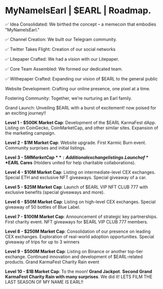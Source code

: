 
# MyNameIsEarl | $EARL | Roadmap.

✅ Idea Consolidated: We birthed the concept – a memecoin that embodies "MyNameIsEarl."&#x20;

✅ Channel Creation: We built our Telegram community.&#x20;

✅ Twitter Takes Flight: Creation of our social networks&#x20;

✅ Litepaper Crafted: We had a vision with our Litepaper.&#x20;

✅ Core Team Assembled: We formed our dedicated team.&#x20;

✅ Withepaper Crafted: Expanding our vision of $EARL to the general public&#x20;

&#x20;     Website Development: Crafting our online presence, one pixel at a time.&#x20;

&#x20;     Fostering Community: Together, we're nurturing an Earl family.&#x20;

&#x20;     Grand Launch: Unveiling $EARL with a burst of excitement! now poised for an exciting journey!!



**Level 1 - $500K Market Cap**: Development of the $EARL KarmaFest dApp. Listing on CoinGecko, CoinMarketCap, and other similar sites. Expansion of the marketing campaign.



**Level 2 - $1M Market Cap**: Website upgrade. First Karmic Burn event. Community surprises and initial listings.



**Level 3 - $5M Market Cap**: Additional exchange listings. Launch of **$EARL Cares** (Holders united for help charitable collaborations).



**Level 4 - $10M Market Cap**: Listing on intermediate-level CEX exchanges. Special ETH and exclusive NFT giveaways. Special giveaway of a car.



**Level 5 - $25M Market Cap**: Launch of $EARL VIP NFT CLUB 777 with exclusive benefits (special giveaways and more).



**Level 6 - $50M Market Cap**: Listing on high-level CEX exchanges. Special giveaway of 50 bottles of Blue Label.



**Level 7 - $100M Market Cap**: Announcement of strategic key partnerships. First charity event. NFT giveaways for $EARL VIP CLUB 777 members.



**Level 8 - $250M Market Cap**: Consolidation of our presence on leading CEX exchanges. Exploration of real-world adoption opportunities. Special giveaway of trips for up to 3 winners



**Level 9 - $500M Market Cap**: Listing on Binance or another top-tier exchange. Continued innovation and development of $EARL-related products. Grand KarmaFest Charity Rain event



**Level 10 - $1B Market Cap**: To the moon! **Grand Jackpot**. **Second Grand KarmaFest Charity Rain with many surprises**. We did it! LETS FILM THE LAST SEASON OF MY NAME IS EARL!! 
